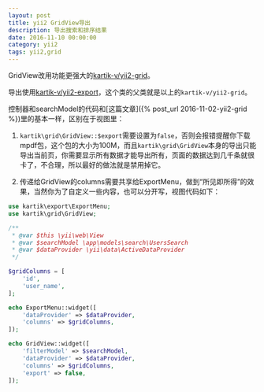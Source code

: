 ```yaml
---
layout: post
title: yii2 GridView导出
description: 导出搜索和排序结果
date: 2016-11-10 00:00:00
category: yii2
tags: yii2,grid
---
```


GridView改用功能更强大的[kartik-v/yii2-grid](https://github.com/kartik-v/yii2-grid)。

导出使用[kartik-v/yii2-export](https://github.com/kartik-v/yii2-export)，这个类的父类就是以上的`kartik-v/yii2-grid`。

控制器和searchModel的代码和[这篇文章]({% post_url 2016-11-02-yii2-grid %})里的基本一样，区别在于视图里：

1. `kartik\grid\GridView::$export`需要设置为`false`，否则会报错提醒你下载mpdf包，这个包的大小为100M，而且`kartik\grid\GridView`本身的导出只能导出当前页，你需要显示所有数据才能导出所有，页面的数据达到几千条就很卡了，不合理，所以最好的做法就是禁用掉它。

2. 传递给GridView的columns需要共享给ExportMenu，做到“所见即所得”的效果，当然你为了自定义一些内容，也可以分开写，视图代码如下：

```php
use kartik\export\ExportMenu;
use kartik\grid\GridView;

/**
 * @var $this \yii\web\View
 * @var $searchModel \app\models\search\UsersSearch
 * @var $dataProvider \yii\data\ActiveDataProvider
 */

$gridColumns = [
    'id',
    'user_name',
];

echo ExportMenu::widget([
    'dataProvider' => $dataProvider,
    'columns' => $gridColumns,
]);

echo GridView::widget([
    'filterModel' => $searchModel,
    'dataProvider' => $dataProvider,
    'columns' => $gridColumns,
    'export' => false,
]);
```
